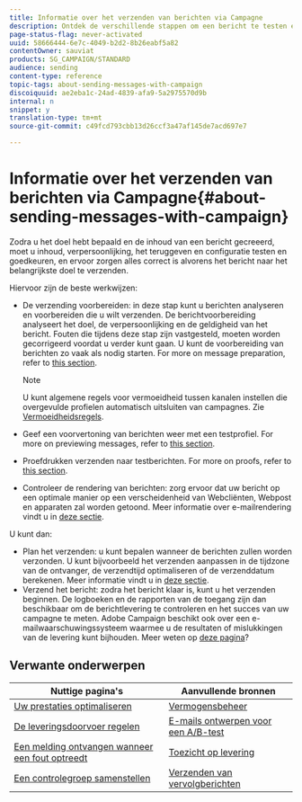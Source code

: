 ```yaml
---
title: Informatie over het verzenden van berichten via Campagne
description: Ontdek de verschillende stappen om een bericht te testen en te verzenden.
page-status-flag: never-activated
uuid: 58666444-6e7c-4049-b2d2-8b26eabf5a82
contentOwner: sauviat
products: SG_CAMPAIGN/STANDARD
audience: sending
content-type: reference
topic-tags: about-sending-messages-with-campaign
discoiquuid: ae2eba1c-24ad-4839-afa9-5a2975570d9b
internal: n
snippet: y
translation-type: tm+mt
source-git-commit: c49fcd793cbb13d26ccf3a47af145de7acd697e7

---
```



# Informatie over het verzenden van berichten via Campagne{#about-sending-messages-with-campaign}

Zodra u het doel hebt bepaald en de inhoud van een bericht gecreeerd, moet u inhoud, verpersoonlijking, het teruggeven en configuratie testen en goedkeuren, en ervoor zorgen alles correct is alvorens het bericht naar het belangrijkste doel te verzenden.

Hiervoor zijn de beste werkwijzen:

* De verzending voorbereiden: in deze stap kunt u berichten analyseren en voorbereiden die u wilt verzenden. De berichtvoorbereiding analyseert het doel, de verpersoonlijking en de geldigheid van het bericht. Fouten die tijdens deze stap zijn vastgesteld, moeten worden gecorrigeerd voordat u verder kunt gaan. U kunt de voorbereiding van berichten zo vaak als nodig starten. For more on message preparation, refer to [this section](../../sending/using/preparing-the-send.md).

   >[!NOTE]
   >
   >U kunt algemene regels voor vermoeidheid tussen kanalen instellen die overgevulde profielen automatisch uitsluiten van campagnes. Zie [Vermoeidheidsregels](../../sending/using/fatigue-rules.md).

* Geef een voorvertoning van berichten weer met een testprofiel. For more on previewing messages, refer to [this section](../../sending/using/previewing-messages.md).
* Proefdrukken verzenden naar testberichten. For more on proofs, refer to [this  section](../../sending/using/sending-proofs.md).
* Controleer de rendering van berichten: zorg ervoor dat uw bericht op een optimale manier op een verscheidenheid van Webcliënten, Webpost en apparaten zal worden getoond. Meer informatie over e-mailrendering vindt u in [deze sectie](../../sending/using/email-rendering.md).

U kunt dan:

* Plan het verzenden: u kunt bepalen wanneer de berichten zullen worden verzonden. U kunt bijvoorbeeld het verzenden aanpassen in de tijdzone van de ontvanger, de verzendtijd optimaliseren of de verzenddatum berekenen. Meer informatie vindt u in [deze sectie](../../sending/using/about-scheduling-messages.md).
* Verzend het bericht: zodra het bericht klaar is, kunt u het verzenden beginnen. De logboeken en de rapporten van de toegang zijn dan beschikbaar om de berichtlevering te controleren en het succes van uw campagne te meten. Adobe Campaign beschikt ook over een e-mailwaarschuwingssysteem waarmee u de resultaten of mislukkingen van de levering kunt bijhouden. Meer weten op [deze pagina](../../sending/using/confirming-the-send.md)?

## Verwante onderwerpen

| Nuttige pagina&#39;s | Aanvullende bronnen |
|---|---|
| [Uw prestaties optimaliseren](../../sending/using/about-deliverability.md) | [Vermogensbeheer](../../sending/using/fatigue-rules.md) |
| [De leveringsdoorvoer regelen](../../reporting/using/delivery-throughput.md) | [E-mails ontwerpen voor een A/B-test](../../channels/using/designing-an-a-b-test-email.md) |
| [Een melding ontvangen wanneer een fout optreedt](../../sending/using/receiving-alerts-when-failures-happen.md) | [Toezicht op levering](../../sending/using/monitoring-a-delivery.md) |
| [Een controlegroep samenstellen](../../automating/using/workflow-control-group.md) | [Verzenden van vervolgberichten](../../channels/using/follow-up-messages.md) |